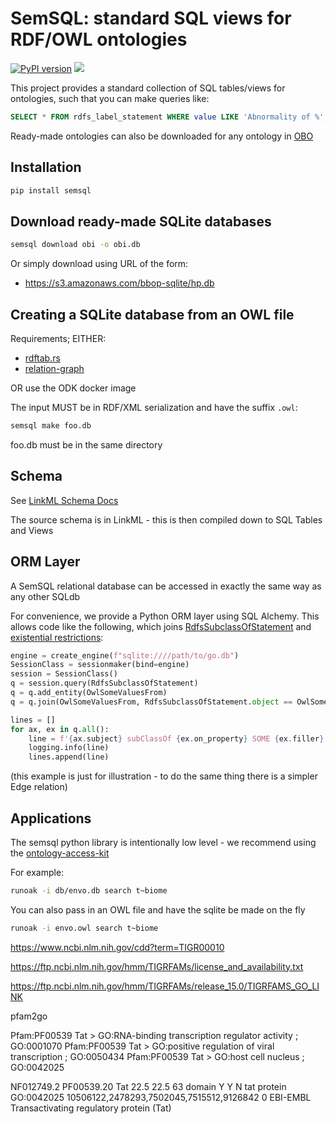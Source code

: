 # SemSQL: standard SQL views for RDF/OWL ontologies

[![PyPI version](https://badge.fury.io/py/semsql.svg)](https://badge.fury.io/py/semsql)
![](https://github.com/incatools/semantic-sql/workflows/Build/badge.svg)


This project provides a standard collection of SQL tables/views for ontologies, such that you can make queries like:

```sql
SELECT * FROM rdfs_label_statement WHERE value LIKE 'Abnormality of %';
```

Ready-made ontologies can also be downloaded for any ontology in [OBO](http://obofoundry.org)

## Installation

```bash
pip install semsql
```

## Download ready-made SQLite databases

```bash
semsql download obi -o obi.db
```

Or simply download using URL of the form:

- https://s3.amazonaws.com/bbop-sqlite/hp.db

## Creating a SQLite database from an OWL file

Requirements; EITHER:

- [rdftab.rs](https://github.com/ontodev/rdftab.rs)
- [relation-graph](https://github.com/balhoff/relation-graph)

OR use the ODK docker image

The input MUST be in RDF/XML serialization and have the suffix `.owl`:

```bash
semsql make foo.db
```

foo.db must be in the same directory

## Schema

See [LinkML Schema Docs](https://incatools.github.io/semantic-sql/)

The source schema is in LinkML - this is then compiled down to SQL Tables and Views

## ORM Layer

A SemSQL relational database can be accessed in exactly the same way as any other SQLdb

For convenience, we provide a Python ORM layer using SQL Alchemy. This allows code like the following, which joins [RdfsSubclassOfStatement](https://incatools.github.io/semantic-sql/RdfsSubclassOfStatement) and [existential restrictions](https://incatools.github.io/semantic-sql/OwlSomeValuesFrom):

```python
engine = create_engine(f"sqlite:////path/to/go.db")
SessionClass = sessionmaker(bind=engine)
session = SessionClass()
q = session.query(RdfsSubclassOfStatement)
q = q.add_entity(OwlSomeValuesFrom)
q = q.join(OwlSomeValuesFrom, RdfsSubclassOfStatement.object == OwlSomeValuesFrom.id)

lines = []
for ax, ex in q.all():
    line = f'{ax.subject} subClassOf {ex.on_property} SOME {ex.filler}'
    logging.info(line)
    lines.append(line)
```    

(this example is just for illustration - to do the same thing there is a simpler Edge relation)

## Applications

The semsql python library is intentionally low level - we recommend using the [ontology-access-kit](https://github.com/INCATools/ontology-access-kit)

For example:

```bash
runoak -i db/envo.db search t~biome
```

You can also pass in an OWL file and have the sqlite be made on the fly

```bash
runoak -i envo.owl search t~biome
```




https://www.ncbi.nlm.nih.gov/cdd?term=TIGR00010

https://ftp.ncbi.nlm.nih.gov/hmm/TIGRFAMs/license_and_availability.txt


https://ftp.ncbi.nlm.nih.gov/hmm/TIGRFAMs/release_15.0/TIGRFAMS_GO_LINK


pfam2go

Pfam:PF00539 Tat > GO:RNA-binding transcription regulator activity ; GO:0001070
Pfam:PF00539 Tat > GO:positive regulation of viral transcription ; GO:0050434
Pfam:PF00539 Tat > GO:host cell nucleus ; GO:0042025

NF012749.2      PF00539.20      Tat     22.5    22.5    63      domain  Y       Y       N       tat protein                     GO:0042025      10506122,2478293,7502045,7515512,9126842                          0       EBI-EMBL        Transactivating regulatory protein (Tat)

